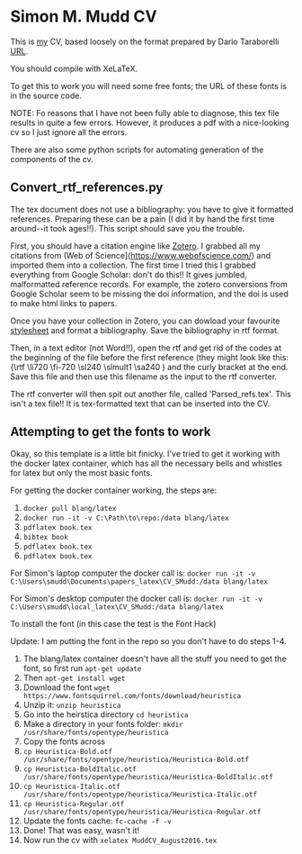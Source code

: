 Simon M. Mudd CV
=============================

This is [my](http://www.geos.ed.ac.uk/homes/smudd) CV, based loosely on the format prepared by Dario Taraborelli
[URL](http://nitens.org/taraborelli/cvtex). 

You should compile with XeLaTeX.

To get this to work you will need some free fonts; the URL of these fonts is in the source code. 

NOTE: Fo reasons that I have not been fully able to diagnose, this tex file results in quite a few errors.
However, it produces a pdf with a nice-looking cv so I just ignore all the errors. 

There are also some python scripts for automating generation of the components of the cv. 

Convert_rtf_references.py
----------------------------------
The tex document does not use a bibliography: you have to give it formatted references. 
Preparing these can be a pain (I did it by hand the first time around--it took ages!!). 
This script should save you the trouble. 

First, you should have a citation engine like [Zotero](https://www.zotero.org/). 
I grabbed all my citations from (Web of Science](https://www.webofscience.com/) and imported them into a collection.
The first time I tried this I grabbed everything from Google Scholar: don't do this!! It gives jumbled, malformatted reference records. 
For example, the zotero conversions from Google Scholar seem to be missing the doi information, and the doi is used to make html links to papers. 

Once you have your collection in Zotero, you can dowload your favourite [stylesheet](https://www.zotero.org/styles) and format a bibliography. 
Save the bibliography in rtf format. 

Then, in a text editor (not Word!!), open the rtf and get rid of the codes at the beginning of the file before the first reference (they might look like this: {\rtf \li720 \fi-720 \sl240 \slmult1 \sa240 ) and the curly bracket at the end. 
Save this file and then use this filename as the input to the rtf converter. 

The rtf converter will then spit out another file, called 'Parsed_refs.tex'. 
This isn't a tex file!! It is tex-formatted text that can be inserted into the CV. 

Attempting to get the fonts to work
---------------------------------------------------------

Okay, so this template is a little bit finicky. 
I've tried to get it working with the docker latex container, which has all the necessary bells and whistles for latex but only the most basic fonts. 


For getting the docker container working, the steps are:
1. `docker pull blang/latex`
2. `docker run -it -v C:\Path\to\repo:/data blang/latex`
3. `pdflatex book.tex`
4. `bibtex book`
5. `pdflatex book.tex`
6. `pdflatex book.tex`

For Simon's laptop computer the docker call is:
`docker run -it -v C:\Users\smudd\Documents\papers_latex\CV_SMudd:/data blang/latex`

For Simon's desktop computer the docker call is:
`docker run -it -v C:\Users\smudd\local_latex\CV_SMudd:/data blang/latex`

To install the font (in this case the test is the Font Hack)

Update: I am putting the font in the repo so you don't have to do steps 1-4.

1. The blang/latex container doesn't have all the stuff you need to get the font, so first run `apt-get update`
2. Then `apt-get install wget`
3. Download the font `wget https://www.fontsquirrel.com/fonts/download/heuristica`
4. Unzip it: `unzip heuristica`
4. Go into the heirstica directory `cd heuristica`
5. Make a directory in your fonts folder: `mkdir /usr/share/fonts/opentype/heuristica`
6. Copy the fonts across
7. `cp Heuristica-Bold.otf /usr/share/fonts/opentype/heuristica/Heuristica-Bold.otf`
8. `cp Heuristica-BoldItalic.otf /usr/share/fonts/opentype/heuristica/Heuristica-BoldItalic.otf`
9. `cp Heuristica-Italic.otf /usr/share/fonts/opentype/heuristica/Heuristica-Italic.otf`
10. `cp Heuristica-Regular.otf /usr/share/fonts/opentype/heuristica/Heuristica-Regular.otf`
11. Update the fonts cache: `fc-cache -f -v`
12. Done! That was easy, wasn't it!
13. Now run the cv with `xelatex MuddCV_August2016.tex`
